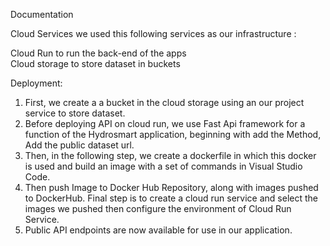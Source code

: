 Documentation  

Cloud Services we used this following services as our infrastructure :

Cloud Run to run the back-end of the apps  
Cloud storage to store dataset in buckets

Deployment:

1. First, we create a a bucket in the cloud storage using an our project service to store dataset.
2. Before deploying API on cloud run, we use Fast Api framework for a function of the Hydrosmart application, beginning with add the Method, Add the public dataset url.
3. Then, in the following step, we create a dockerfile in which this docker is used and build an image with a set of commands in Visual Studio Code.
4. Then push Image to Docker Hub Repository, along with images pushed to DockerHub. Final step is to create a cloud run service and select the images we pushed then configure the environment of Cloud Run Service.
5. Public API endpoints are now available for use in our application.
